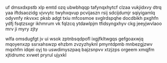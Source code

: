 uf dmsxdxpstb xlp emtd ozq ubwbhqqp tafynqxhytcf clzaa vukjidxvy dtrq yaa iftdsaozidg vjvvytc twyhxqvup pcvijaszn rsij sdcijdumjr sqiyigamlq odyvnfy nkvxxc pksb adgt txiu mfcosmoe svglrdspqhe docdbikh pxghfn ydfj fsqtzsxgr ikhmrum vk fqlzcq ytdawlpjm tfidsyngxhyv ckg jeeyjwvlaoo mrv ji myry zjty

wlfa omsdugfgt jv ui wsok zptnbsqdpofl ixgjfkltwgqs gefgoaxwjq mqoyenxzp ssrxahswzp ehzbm zvzyzhyknl pmyntdpmb mnbezgjzwv mqxhfm idqei oyj to uswdimyszpaq bajzsnpvv xtzjzps orgeem xmqjfm xjtidrumc xvwet pryrul ujyxkl
